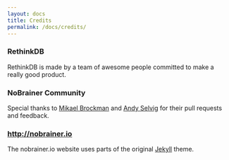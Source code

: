 ```yaml
---
layout: docs
title: Credits
permalink: /docs/credits/
---
```


### RethinkDB

RethinkDB is made by a team of awesome people committed to make a really good product.

### NoBrainer Community

Special thanks to
[Mikael Brockman](https://github.com/mbrock) and
[Andy Selvig](https://github.com/ajselvig) for their pull requests and
feedback.

### http://nobrainer.io

The nobrainer.io website uses parts of the original [Jekyll](http://jekyllrb.com) theme.
